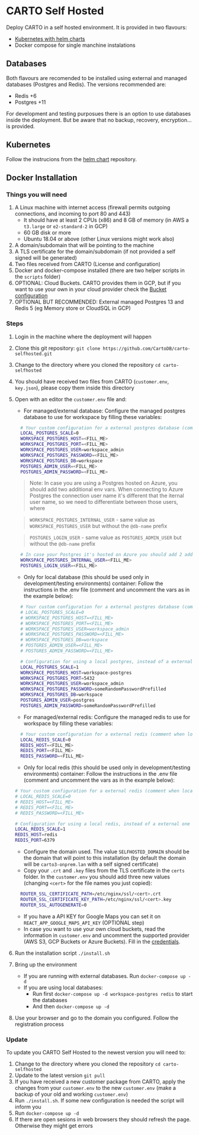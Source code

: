 # CARTO Self Hosted

Deploy CARTO in a self hosted environment. It is provided in two flavours:

- [Kubernetes with helm charts](https://github.com/CartoDB/carto-selfhosted-helm)
- Docker compose for single manchine instalations

## Databases

Both flavours are recomended to be installed using external and managed databases (Postgres and Redis). The versions recommended are:

- Redis +6
- Postgres +11

For development and testing purposues there is an option to use databases inside the deployment. But be aware that no backup, recovery, encryption… is provided.

## Kubernetes

Follow the instrucions from the [helm chart](https://github.com/CartoDB/carto-selfhosted-helm) repository.

## Docker Installation

### Things you will need

1. A Linux machine with internet access (firewall permits outgoing connections, and incoming to port 80 and 443)
    - It should have at least 2 CPUs (x86) and 8 GB of memory (in AWS a `t3.large` or `e2-standard-2` in GCP)
    - 60 GB disk or more
    - Ubuntu 18.04 or above (other Linux versions might work also)
2. A domain/subdomain that will be pointing to the machine
3. A TLS certificate for the domain/subdomain (if not provided a self signed will be generated)
4. Two files received from CARTO (License and configuration)
5. Docker and docker-compose installed (there are two helper scripts in the `scripts` folder)
6. OPTIONAL: Cloud Buckets. CARTO provides them in GCP, but if you want to use your own in your cloud provider check the [Bucket configuration](doc/buckets.md)
7. OPTIONAL BUT RECOMMENDED: External managed Postgres 13 and Redis 5 (eg Memory store or CloudSQL in GCP)

### Steps

1. Login in the machine where the deployment will happen
2. Clone this git repository: `git clone https://github.com/CartoDB/carto-selfhosted.git`
3. Change to the directory where you cloned the repository `cd carto-selfhosted`
4. You should have received two files from CARTO (`customer.env`, `key.json`), please copy them inside this directory
5. Open with an editor the `customer.env` file and:
    - For managed/external database: Configure the managed postgres database to use for workspace by filling these variables:

    ```bash
      # Your custom configuration for a external postgres database (comment when local db)
      LOCAL_POSTGRES_SCALE=0
      WORKSPACE_POSTGRES_HOST=<FILL_ME>
      WORKSPACE_POSTGRES_PORT=<FILL_ME>
      WORKSPACE_POSTGRES_USER=workspace_admin
      WORKSPACE_POSTGRES_PASSWORD=<FILL_ME>
      WORKSPACE_POSTGRES_DB=workspace
      POSTGRES_ADMIN_USER=<FILL_ME>
      POSTGRES_ADMIN_PASSWORD=<FILL_ME>
    ```

    > Note: In case you are using a Postgres hosted on Azure, you should add two additional env vars. When connecting to Azure Postgres the connection user name it's different that the iternal user name, so we need to differentiate between those users, where

    > `WORKSPACE_POSTGRES_INTERNAL_USER` - same value as `WORKSPACE_POSTGRES_USER` but without the `@db-name` prefix

    > `POSTGRES_LOGIN_USER` - same value as `POSTGRES_ADMIN_USER` but without the `@db-name` prefix

    ```bash
      # In case your Postgres it's hosted on Azure you should add 2 additional env vars
      WORKSPACE_POSTGRES_INTERNAL_USER=<FILL_ME>
      POSTGRES_LOGIN_USER=<FILL_ME>
    ```

    - Only for local database (this should be used only in development/testing environments) container: Follow the instructions in the .env file (comment and uncomment the vars as in the example below):

    ```bash
      # Your custom configuration for a external postgres database (comment when local db)
      # LOCAL_POSTGRES_SCALE=0
      # WORKSPACE_POSTGRES_HOST=<FILL_ME>
      # WORKSPACE_POSTGRES_PORT=<FILL_ME>
      # WORKSPACE_POSTGRES_USER=workspace_admin
      # WORKSPACE_POSTGRES_PASSWORD=<FILL_ME>
      # WORKSPACE_POSTGRES_DB=workspace
      # POSTGRES_ADMIN_USER=<FILL_ME>
      # POSTGRES_ADMIN_PASSWORD=<FILL_ME>

      # Configuration for using a local postgres, instead of a external one (comment when external db)
      LOCAL_POSTGRES_SCALE=1
      WORKSPACE_POSTGRES_HOST=workspace-postgres
      WORKSPACE_POSTGRES_PORT=5432
      WORKSPACE_POSTGRES_USER=workspace_admin
      WORKSPACE_POSTGRES_PASSWORD=someRandomPasswordPrefilled
      WORKSPACE_POSTGRES_DB=workspace
      POSTGRES_ADMIN_USER=postgres
      POSTGRES_ADMIN_PASSWORD=someRandomPasswordPrefilled
    ```

    - For managed/external redis: Configure the managed redis to use for workspace by filling these variables:

    ```bash
      # Your custom configuration for a external redis (comment when local redis)
      LOCAL_REDIS_SCALE=0
      REDIS_HOST=<FILL_ME>
      REDIS_PORT=<FILL_ME>
      REDIS_PASSWORD=<FILL_ME>
    ```

    - Only for local redis (this should be used only in development/testing environments) container: Follow the instructions in the .env file (comment and uncomment the vars as in the example below):

    ```bash
    # Your custom configuration for a external redis (comment when local redis)
    # LOCAL_REDIS_SCALE=0
    # REDIS_HOST=<FILL_ME>
    # REDIS_PORT=<FILL_ME>
    # REDIS_PASSWORD=<FILL_ME>

    # Configuration for using a local redis, instead of a external one (comment when external redis)
    LOCAL_REDIS_SCALE=1
    REDIS_HOST=redis
    REDIS_PORT=6379
    ```

    - Configure the domain used. The value `SELFHOSTED_DOMAIN` should be the domain that will point to this installation (by default the domain will be `carto3-onprem.lan` with a self signed certificate)
    - Copy your `.crt` and `.key` files from the TLS certificate in the `certs` folder. In the `customer.env` you should add three new values (changing `<cert>` for the file names you just copied):

    ```bash
      ROUTER_SSL_CERTIFICATE_PATH=/etc/nginx/ssl/<cert>.crt
      ROUTER_SSL_CERTIFICATE_KEY_PATH=/etc/nginx/ssl/<cert>.key
      ROUTER_SSL_AUTOGENERATE=0
    ```

    - If you have a API KEY for Google Maps you can set it on `REACT_APP_GOOGLE_MAPS_API_KEY` (OPTIONAL step)
    - In case you want to use your own cloud buckets, read the information in `customer.env` and uncomment the supported provider (AWS S3, GCP Buckets or Azure Buckets). Fill in the [credentials](doc/buckets.md).

6. Run the installation script `./install.sh`
7. Bring up the environment
    - If you are running with external databases. Run `docker-compose up -d`
    - If you are using local databases:
        - Run first `docker-compose up -d workspace-postgres redis` to start the databases
        - And then `docker-compose up -d`
8. Use your browser and go to the domain you configured. Follow the registration process

### Update

To update you CARTO Self Hosted to the newest version you will need to:

1. Change to the directory where you cloned the repository `cd carto-selfhosted`
2. Update to the latest version `git pull`
3. If you have received a new customer package from CARTO, apply the changes from your `customer.env` to the new `customer.env` (make a backup of your old and working `customer.env`)
4. Run `./install.sh`. If some new configuration is needed the script will inform you
5. Run `docker-compose up -d`
6. If there are open sesions in web browsers they should refresh the page. Otherwise they might get errors
